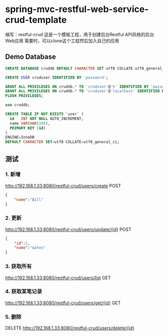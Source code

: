 # spring-mvc-restful-web-service-crud-template
缩写：restful-crud
这是一个模板工程，用于创建后台Restful API风格的后台Web应用
需要时，可以clone这个工程然后加入自己的应用

## Demo Database
```sql
CREATE DATABASE cruddb DEFAULT CHARACTER SET utf8 COLLATE utf8_general_ci;

CREATE USER cruduser IDENTIFIED BY 'password';

GRANT ALL PRIVILEGES ON cruddb.* TO 'cruduser'@'%' IDENTIFIED BY 'password';
GRANT ALL PRIVILEGES ON cruddb.* TO 'cruduser'@'localhost' IDENTIFIED BY 'password';
FLUSH PRIVILEGES;

use cruddb;

CREATE TABLE IF NOT EXISTS `user` (
  id   INT NOT NULL AUTO_INCREMENT,
  name VARCHAR(200),
  PRIMARY KEY (id)
)
ENGINE=InnoDB
DEFAULT CHARACTER SET=utf8 COLLATE=utf8_general_ci;

```


## 测试
### 1. 新增
http://192.168.1.33:8080/restful-crud/users/create
POST
```json
{
	"name":"Bill"
}
```

### 2. 更新
http://192.168.1.33:8080/restful-crud/users/update/{id}
POST
```json
{
	"id":1,
	"name":"Gates"
}
```
### 3. 获取所有
http://192.168.1.33:8080/restful-crud/users/list
GET

### 4. 获取某笔记录
http://192.168.1.33:8080/restful-crud/users/get/{id}
GET

### 5. 删除
DELETE
http://192.168.1.33:8080/restful-crud/users/delete/{id}
